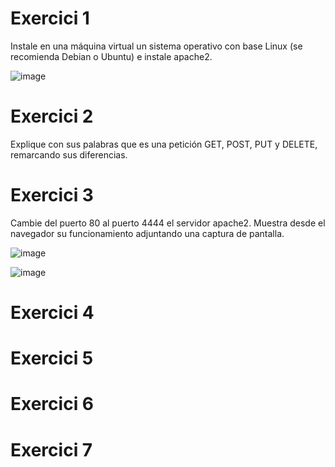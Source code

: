 # Exercici 1
Instale en una máquina virtual un sistema operativo con base Linux (se recomienda Debian o Ubuntu) e instale apache2.

![image](https://github.com/pepbote/despliegue-de-aplicaciones-web/assets/144775358/39c20703-019b-4d9a-9fd3-1a0e825efd2f)

# Exercici 2
Explique con sus palabras que es una petición GET, POST, PUT y DELETE, remarcando sus diferencias. 

# Exercici 3
Cambie del puerto 80 al puerto 4444 el servidor apache2. Muestra desde el navegador su funcionamiento adjuntando una captura de pantalla. 

![image](https://github.com/pepbote/despliegue-de-aplicaciones-web/assets/144775358/74a1bd75-2703-4c01-aa6b-439a87d1396b)

![image](https://github.com/pepbote/despliegue-de-aplicaciones-web/assets/144775358/be42b463-e386-412a-a359-a6c8819ed54e)

# Exercici 4
# Exercici 5
# Exercici 6 
# Exercici 7
